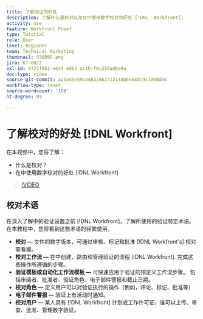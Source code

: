 ```yaml
---
title: 了解验证的好处
description: 了解什么是校对以及在中使用数字校对的好处 [!DNL  Workfront].
activity: use
feature: Workfront Proof
type: Tutorial
role: User
level: Beginner
team: Technical Marketing
thumbnail: 336095.png
jira: KT-8822
exl-id: 9721f0b1-ee24-4db1-ac1b-f0c355ad0a9a
doc-type: video
source-git-commit: a25a49e59ca483246271214886ea4dc9c10e8d66
workflow-type: tm+mt
source-wordcount: '169'
ht-degree: 0%

---
```


# 了解校对的好处 [!DNL Workfront]

在本视频中，您将了解：

* 什么是校对？
* 在中使用数字校对的好处 [!DNL Workfront]

>[!VIDEO](https://video.tv.adobe.com/v/336095/?quality=12&learn=on)

## 校对术语

在深入了解中的验证设置之前 [!DNL  Workfront]，了解所使用的验证特定术语。 在本教程中，您将看到这些术语的频繁使用。

* **校对 —** 文件的数字版本，可通过审核、标记和批准 [!DNL Workfront's] 校对查看器。
* **校对工作流 —** 在中创建、路由和管理验证的流程 [!DNL Workfront]. 完成这些操作所遵循的步骤。
* **验证模板或自动化工作流模板 —** 可快速应用于验证的预定义工作流步骤。 包括审阅者、批准者、验证角色、电子邮件警报和截止日期。
* **校对角色 —** 定义用户可以对验证执行的操作（例如，评论、标记、批准等）
* **电子邮件警报 —** 验证上有活动时通知。
* **校对用户 —** 某人具有 [!DNL Workfront] 计划或工作许可证，谁可以上传、审查、批准、管理数字验证。

